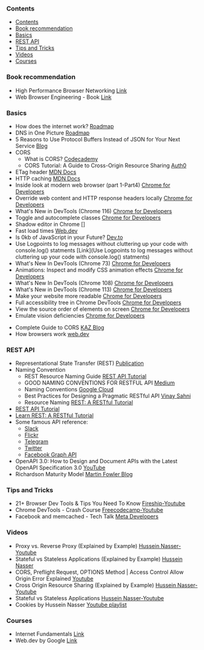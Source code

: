 ### Contents

- [Contents](#contents)
- [Book recommendation](#book-recommendation)
- [Basics](#basics)
- [REST API](#rest-api)
- [Tips and Tricks](#tips-and-tricks)
- [Videos](#videos)
- [Courses](#courses)


### Book recommendation
* High Performance Browser Networking [Link](https://hpbn.co/)
* Web Browser Engineering - Book [Link](https://browser.engineering/)

### Basics
* How does the internet work? [Roadmap](https://roadmap.sh/guides/what-is-internet)
* DNS in One Picture [Roadmap](https://roadmap.sh/guides/dns-in-one-picture)
* 5 Reasons to Use Protocol Buffers Instead of JSON for Your Next Service [Blog](https://codeclimate.com/blog/choose-protocol-buffers/)
* CORS
  * What is CORS? [Codecademy](https://www.codecademy.com/articles/what-is-cors)
  * CORS Tutorial: A Guide to Cross-Origin Resource Sharing [Auth0](https://auth0.com/blog/cors-tutorial-a-guide-to-cross-origin-resource-sharing/)
* ETag header [MDN Docs](https://developer.mozilla.org/en-US/docs/Web/HTTP/Reference/Headers/ETag)
* HTTP caching [MDN Docs](https://developer.mozilla.org/en-US/docs/Web/HTTP/Guides/Caching)
* Inside look at modern web browser (part 1-Part4) [Chrome for Developers](https://developer.chrome.com/blog/inside-browser-part1)
* Override web content and HTTP response headers locally [Chrome for Developers](https://developer.chrome.com/docs/devtools/overrides/)
* What's New in DevTools (Chrome 116) [Chrome for Developers](https://developer.chrome.com/blog/new-in-devtools-116/)
* Toggle and autocomplete classes [Chrome for Developers](https://www.linkedin.com/posts/addyosmani_devtools-webdevelopers-programming-activity-7075133917112004608-iy5x/)
* Shadow editor in Chrome []
* Fast load times [Web.dev](https://web.dev/explore/fast)
* Is 0kb of JavaScript in your Future? [Dev.to](https://dev.to/this-is-learning/is-0kb-of-javascript-in-your-future-48og)
* Use Logpoints to log messages without cluttering up your code with console.log() statments [Link](Use Logpoints to log messages without cluttering up your code with console.log() statments)
* What's New In DevTools (Chrome 73) [Chrome for Developers](https://developer.chrome.com/blog/new-in-devtools-73)
* Animations: Inspect and modify CSS animation effects [Chrome for Developers](https://developer.chrome.com/docs/devtools/css/animations/)
* What's New In DevTools (Chrome 108) [Chrome for Developers](https://developer.chrome.com/blog/new-in-devtools-108)
* What's New in DevTools (Chrome 113) [Chrome for Developers](https://developer.chrome.com/blog/new-in-devtools-113/)
* Make your website more readable [Chrome for Developers](https://developer.chrome.com/docs/devtools/accessibility/contrast/)
* Full accessibility tree in Chrome DevTools [Chrome for Developers](https://developer.chrome.com/blog/full-accessibility-tree/)
* View the source order of elements on screen [Chrome for Developers](https://developer.chrome.com/docs/devtools/accessibility/reference/#source-order)
* Emulate vision deficiencies [Chrome for Developers](https://developer.chrome.com/blog/new-in-devtools-83/#vision-deficiencies)
- Complete Guide to CORS [KAZ Blog](https://kaz.com.bd/blog/2020/1/2/3-questions-to-define-a-software-product)
- How browsers work [web.dev](https://web.dev/articles/howbrowserswork)

### REST API

* Representational State Transfer (REST) [Publication](https://www.ics.uci.edu/~fielding/pubs/dissertation/rest_arch_style.htm)
* Naming Convention
  * REST Resource Naming Guide [REST API Tutorial](https://restfulapi.net/resource-naming/)
  * GOOD NAMING CONVENTIONS FOR RESTFUL API [Medium](https://medium.com/@md.sheeraz/good-naming-conventions-for-restful-api-985650e55e9e)
  * Naming Conventions [Google Cloud](https://cloud.google.com/apis/design/naming_convention)
  * Best Practices for Designing a Pragmatic RESTful API [Vinay Sahni](https://www.vinaysahni.com/best-practices-for-a-pragmatic-restful-api)
  * Resource Naming [REST: A RESTful Tutorial](https://www.restapitutorial.com/lessons/restfulresourcenaming.html)
* [REST API Tutorial](https://restfulapi.net/)
* [Learn REST: A RESTful Tutorial](https://www.restapitutorial.com/)
* Some famous API reference:
  * [Slack](https://api.slack.com/methods)
  * [Flickr](https://www.flickr.com/services/api/)
  * [Telegram](https://core.telegram.org/methods)
  * [Twitter](https://developer.twitter.com/en/docs/api-reference-index)
  * [Facebook Graph API](https://developers.facebook.com/docs/graph-api/)
* OpenAPI 3.0: How to Design and Document APIs with the Latest OpenAPI Specification 3.0 [YouTube](https://youtu.be/6kwmW_p_Tig)
* Richardson Maturity Model [Martin Fowler Blog](https://martinfowler.com/articles/richardsonMaturityModel.html)

### Tips and Tricks

- 21+ Browser Dev Tools & Tips You Need To Know [Fireship-Youtube](https://youtu.be/TcTSqhpm80Y?si=eL4gJ_NlrVC5_KDq)
- Chrome DevTools - Crash Course [Freecodecamp-Youtube](https://youtu.be/gTVpBbFWry8?si=I-pP-rBLhd2qvUIa)
- Facebook and memcached - Tech Talk [Meta Developers](https://youtu.be/UH7wkvcf0ys?si=Yur3EPIPYpwAucJN)

### Videos

- Proxy vs. Reverse Proxy (Explained by Example) [Hussein Nasser-Youtube](https://youtu.be/ozhe__GdWC8?si=9U5HRdUUKhq8oYLY)
- Stateful vs Stateless Applications (Explained by Example) [Hussein Nasser](https://youtu.be/nFPzI_Qg3FU?si=CIj76dLehZbi4E7A)
- CORS, Preflight Request, OPTIONS Method | Access Control Allow Origin Error Explained [Youtube](https://youtu.be/tcLW5d0KAYE?si=dKX_RUq3mm-uwqKx)
- Cross Origin Resource Sharing (Explained by Example) [Hussein Nasser-Youtube](https://youtu.be/Ka8vG5miErk?si=GnsKITJDnoGsybuO)
- Stateful vs Stateless Applications [Hussein Nasser-Youtube](https://youtu.be/nFPzI_Qg3FU?si=x9dxg_fbqcgg5Fib)
- Cookies by Hussein Nasser [Youtube playlist](https://youtube.com/playlist?list=PLQnljOFTspQXaimjxx6uGLJz6lR25abZn&si=svPo_vOrm5BATT4s)

### Courses

- Internet Fundamentals [Link](https://internetfundamentals.com/)
- Web.dev by Google [Link](https://web.dev/learn/)